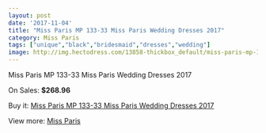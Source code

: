 ```yaml
---
layout: post
date: '2017-11-04'
title: "Miss Paris MP 133-33 Miss Paris Wedding Dresses 2017"
category: Miss Paris
tags: ["unique","black","bridesmaid","dresses","wedding"]
image: http://img.hectodress.com/13858-thickbox_default/miss-paris-mp-133-33-miss-paris-wedding-dresses-2013.jpg
---
```

Miss Paris MP 133-33 Miss Paris Wedding Dresses 2017

On Sales: **$268.96**
<a href="https://www.hectodress.com/miss-paris/6721-miss-paris-mp-133-33-miss-paris-wedding-dresses-2013.html"><amp-img layout="responsive" width="600" height="600" src="//img.hectodress.com/13858-thickbox_default/miss-paris-mp-133-33-miss-paris-wedding-dresses-2013.jpg" alt="Miss Paris MP 133-33 Miss Paris Wedding Dresses 2017 0" /></a>
<a href="https://www.hectodress.com/miss-paris/6721-miss-paris-mp-133-33-miss-paris-wedding-dresses-2013.html"><amp-img layout="responsive" width="600" height="600" src="//img.hectodress.com/13859-thickbox_default/miss-paris-mp-133-33-miss-paris-wedding-dresses-2013.jpg" alt="Miss Paris MP 133-33 Miss Paris Wedding Dresses 2017 1" /></a>

Buy it: [Miss Paris MP 133-33 Miss Paris Wedding Dresses 2017](https://www.hectodress.com/miss-paris/6721-miss-paris-mp-133-33-miss-paris-wedding-dresses-2013.html "Miss Paris MP 133-33 Miss Paris Wedding Dresses 2017")

View more: [Miss Paris](https://www.hectodress.com/116-miss-paris "Miss Paris")